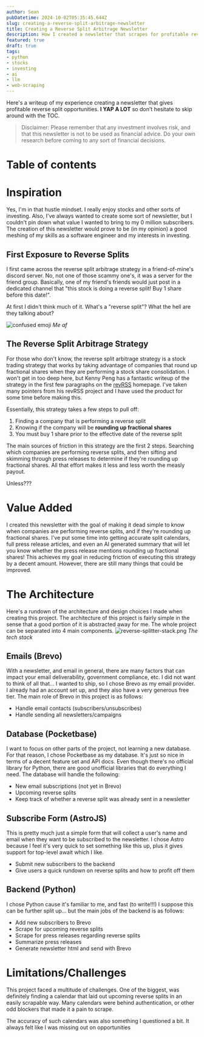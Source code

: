 ```yaml
---
author: Sean
pubDatetime: 2024-10-02T05:35:45.644Z
slug: creating-a-reverse-split-arbitrage-newsletter
title: Creating a Reverse Split Arbitrage Newsletter
description: How I created a newsletter that scrapes for profitable reverse split opportunities using python.
featured: true
draft: true
tags:
- python
- stocks
- investing
- ai
- llm
- web-scraping
---
```

Here's a writeup of my experience creating a newsletter that gives profitable reverse split opportunities. **I YAP A LOT** so don't hesitate to skip around with the TOC.

>Disclaimer: Please remember that any investment involves risk, and that this newsletter is not to be used as financial advice. Do your own research before coming to any sort of financial decisions.
# Table of contents

# Inspiration

Yes, I'm in that hustle mindset. I really enjoy stocks and other sorts of investing. Also, I've always wanted to create some sort of newsletter, but I couldn't pin down what value I wanted to bring to my 0 million subscribers. The creation of this newsletter would prove to be (in my opinion) a good meshing of my skills as a software engineer and my interests in investing.

## First Exposure to Reverse Splits

I first came across the reverse split arbitrage strategy in a friend-of-mine's discord server. No, not one of those scammy one's, it was a server for the friend group. Basically, one of my friend's friends would just post in a dedicated channel that "this stock is doing a reverse split! Buy 1 share before this date!".

At first I didn't think much of it. What's a "reverse split"? What the hell are they talking about?

![confused emoji](https://media.tenor.com/4_41a1_Ha_UAAAAi/i%27m-confused.gif)
*Me af*

## The Reverse Split Arbitrage Strategy

For those who don't know, the reverse split arbitrage strategy is a stock trading strategy that works by taking advantage of companies that round up fractional shares when they are performing a stock share consolidation. I won't get in too deep here, but Kenny Peng has a fantastic writeup of the strategy in the first few paragraphs on the [revRSS](https://www.revrss.com/) homepage. I've taken many pointers from his revRSS project and I have used the product for some time before making this.

Essentially, this strategy takes a few steps to pull off:

1. Finding a company that is performing a reverse split
2. Knowing if the company will be **rounding up fractional shares**
3. You must buy 1 share prior to the effective date of the reverse split

The main sources of friction in this strategy are the first 2 steps. Searching which companies are performing reverse splits, and then sifting and skimming through press releases to determine if they're rounding up fractional shares. All that effort makes it less and less worth the measly payout.

Unless???

# Value Added

I created this newsletter with the goal of making it dead simple to know when companies are performing reverse splits, and if they're rounding up fractional shares. I've put some time into getting accurate split calendars, full press release articles, and even an AI generated summary that will let you know whether the press release mentions rounding up fractional shares! This achieves my goal in reducing friction of executing this strategy by a decent amount. However, there are still many things that could be improved.

# The Architecture

Here's a rundown of the architecture and design choices I made when creating this project. The architecture of this project is fairly simple in the sense that a good portion of it is abstracted away for me. The whole project can be separated into 4 main components.
![reverse-splitter-stack.png](@assets/blog/reverse-splitter-stack.png)
*The tech stack*

## Emails (Brevo)

With a newsletter, and email in general, there are many factors that can impact your email deliverability, government compliance, etc. I did not want to think of all that... I wanted to ship, so I chose Brevo as my email provider. I already had an account set up, and they also have a very generous free tier. The main role of Brevo in this project is as follows:

* Handle email contacts (subscribers/unsubscribes)
* Handle sending all newsletters/campaigns

## Database (Pocketbase)

I want to focus on other parts of the project, not learning a new database. For that reason, I chose Pocketbase as my database. It's just so nice in terms of a decent feature set and API docs. Even though there's no official library for Python, there are good unofficial libraries that do everything I need. The database will handle the following:

* New email subscriptions (not yet in Brevo)
* Upcoming reverse splits
* Keep track of whether a reverse split was already sent in a newsletter

## Subscribe Form (AstroJS)

This is pretty much just a simple form that will collect a user's name and email when they want to be subscribed to the newsletter. I chose Astro because I feel it's very quick to set something like this up, plus it gives support for top-level await which I like.

* Submit new subscribers to the backend
* Give users a quick rundown on reverse splits and how to profit off them

## Backend (Python)

I chose Python cause it's familiar to me, and fast (to write!!!) I suppose this can be further split up... but the main jobs of the backend is as follows:

* Add new subscribers to Brevo
* Scrape for upcoming reverse splits
* Scrape for press releases regarding reverse splits
* Summarize press releases
* Generate newsletter html and send with Brevo

# Limitations/Challenges

This project faced a multitude of challenges. One of the biggest, was definitely finding a calendar that laid out upcoming reverse splits in an easily scrapable way. Many calendars were behind authentication, or other odd blockers that made it a pain to scrape. 

The accuracy of such calendars was also something I questioned a bit. It always felt like I was missing out on opportunities